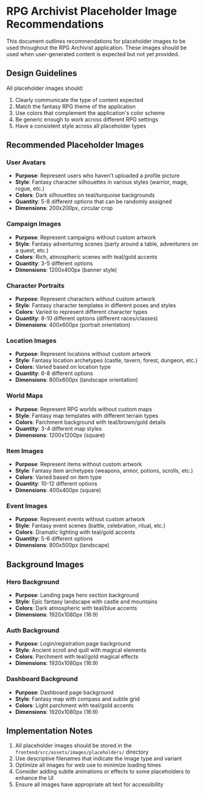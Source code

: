 # RPG Archivist Placeholder Image Recommendations

This document outlines recommendations for placeholder images to be used throughout the RPG Archivist application. These images should be used when user-generated content is expected but not yet provided.

## Design Guidelines

All placeholder images should:
1. Clearly communicate the type of content expected
2. Match the fantasy RPG theme of the application
3. Use colors that complement the application's color scheme
4. Be generic enough to work across different RPG settings
5. Have a consistent style across all placeholder types

## Recommended Placeholder Images

### User Avatars
- **Purpose**: Represent users who haven't uploaded a profile picture
- **Style**: Fantasy character silhouettes in various styles (warrior, mage, rogue, etc.)
- **Colors**: Dark silhouettes on teal/turquoise backgrounds
- **Quantity**: 5-8 different options that can be randomly assigned
- **Dimensions**: 200x200px, circular crop

### Campaign Images
- **Purpose**: Represent campaigns without custom artwork
- **Style**: Fantasy adventuring scenes (party around a table, adventurers on a quest, etc.)
- **Colors**: Rich, atmospheric scenes with teal/gold accents
- **Quantity**: 3-5 different options
- **Dimensions**: 1200x400px (banner style)

### Character Portraits
- **Purpose**: Represent characters without custom artwork
- **Style**: Fantasy character templates in different poses and styles
- **Colors**: Varied to represent different character types
- **Quantity**: 8-10 different options (different races/classes)
- **Dimensions**: 400x600px (portrait orientation)

### Location Images
- **Purpose**: Represent locations without custom artwork
- **Style**: Fantasy location archetypes (castle, tavern, forest, dungeon, etc.)
- **Colors**: Varied based on location type
- **Quantity**: 6-8 different options
- **Dimensions**: 800x600px (landscape orientation)

### World Maps
- **Purpose**: Represent RPG worlds without custom maps
- **Style**: Fantasy map templates with different terrain types
- **Colors**: Parchment background with teal/brown/gold details
- **Quantity**: 3-4 different map styles
- **Dimensions**: 1200x1200px (square)

### Item Images
- **Purpose**: Represent items without custom artwork
- **Style**: Fantasy item archetypes (weapons, armor, potions, scrolls, etc.)
- **Colors**: Varied based on item type
- **Quantity**: 10-12 different options
- **Dimensions**: 400x400px (square)

### Event Images
- **Purpose**: Represent events without custom artwork
- **Style**: Fantasy event scenes (battle, celebration, ritual, etc.)
- **Colors**: Dramatic lighting with teal/gold accents
- **Quantity**: 5-6 different options
- **Dimensions**: 800x500px (landscape)

## Background Images

### Hero Background
- **Purpose**: Landing page hero section background
- **Style**: Epic fantasy landscape with castle and mountains
- **Colors**: Dark atmospheric with teal/blue accents
- **Dimensions**: 1920x1080px (16:9)

### Auth Background
- **Purpose**: Login/registration page background
- **Style**: Ancient scroll and quill with magical elements
- **Colors**: Parchment with teal/gold magical effects
- **Dimensions**: 1920x1080px (16:9)

### Dashboard Background
- **Purpose**: Dashboard page background
- **Style**: Fantasy map with compass and subtle grid
- **Colors**: Light parchment with teal/gold accents
- **Dimensions**: 1920x1080px (16:9)

## Implementation Notes

1. All placeholder images should be stored in the `frontend/src/assets/images/placeholders/` directory
2. Use descriptive filenames that indicate the image type and variant
3. Optimize all images for web use to minimize loading times
4. Consider adding subtle animations or effects to some placeholders to enhance the UI
5. Ensure all images have appropriate alt text for accessibility
